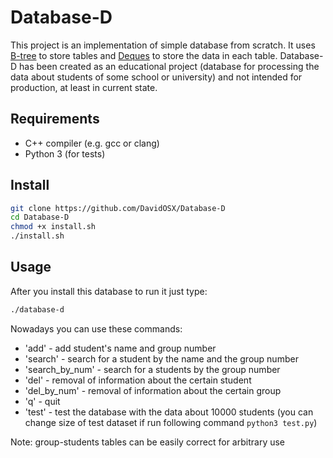 # Database-D

This project is an implementation of simple database from scratch. It uses [B-tree](https://en.wikipedia.org/wiki/B-tree) to store tables and [Deques](https://en.wikipedia.org/wiki/Double-ended_queue) to store the data in each table. Database-D has been created as an educational project (database for processing the data about students of some school or university) and not intended for production, at least in current state.

## Requirements
* C++ compiler (e.g. gcc or clang)
* Python 3 (for tests)

## Install

```sh
git clone https://github.com/DavidOSX/Database-D
cd Database-D
chmod +x install.sh
./install.sh
```

## Usage
After you install this database to run it just type:
```sh
./database-d
```

Nowadays you can use these commands:
* 'add' -   add student's name and group number
* 'search' - search for a student by the name and the group number
* 'search_by_num' -  search for a students by the group number
* 'del' -  removal of information about the certain student
* 'del_by_num' - removal of information about the certain group
* 'q' -   quit 
* 'test' - test the database with the data about 10000 students (you can change size of test dataset if run following command ```python3 test.py```)

Note: group-students tables can be easily correct for arbitrary use